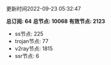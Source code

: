 更新时间2022-09-23 05:32:47

**总订阅: 64**
**总节点: 10068**
**有效节点: 2123**
- ss节点: 225
- trojan节点: 77
- v2ray节点: 1815
- ssr节点: 6
